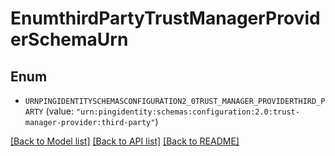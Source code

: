 # EnumthirdPartyTrustManagerProviderSchemaUrn

## Enum


* `URNPINGIDENTITYSCHEMASCONFIGURATION2_0TRUST_MANAGER_PROVIDERTHIRD_PARTY` (value: `"urn:pingidentity:schemas:configuration:2.0:trust-manager-provider:third-party"`)


[[Back to Model list]](../README.md#documentation-for-models) [[Back to API list]](../README.md#documentation-for-api-endpoints) [[Back to README]](../README.md)


